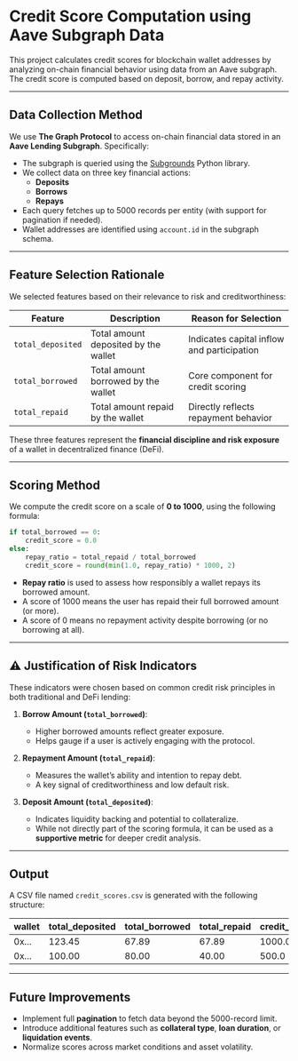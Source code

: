 #  Credit Score Computation using Aave Subgraph Data

This project calculates credit scores for blockchain wallet addresses by analyzing on-chain financial behavior using data from an Aave subgraph. The credit score is computed based on deposit, borrow, and repay activity.

---

##  Data Collection Method

We use **The Graph Protocol** to access on-chain financial data stored in an **Aave Lending Subgraph**. Specifically:

- The subgraph is queried using the [Subgrounds](https://docs.streamingfast.io/subgrounds/) Python library.
- We collect data on three key financial actions:
  - **Deposits**
  - **Borrows**
  - **Repays**
- Each query fetches up to 5000 records per entity (with support for pagination if needed).
- Wallet addresses are identified using `account.id` in the subgraph schema.

---

##  Feature Selection Rationale

We selected features based on their relevance to risk and creditworthiness:

| Feature           | Description                                               | Reason for Selection                                 |
|------------------|-----------------------------------------------------------|------------------------------------------------------|
| `total_deposited`| Total amount deposited by the wallet                      | Indicates capital inflow and participation           |
| `total_borrowed` | Total amount borrowed by the wallet                       | Core component for credit scoring                    |
| `total_repaid`   | Total amount repaid by the wallet                         | Directly reflects repayment behavior                 |

These three features represent the **financial discipline and risk exposure** of a wallet in decentralized finance (DeFi).

---

##  Scoring Method

We compute the credit score on a scale of **0 to 1000**, using the following formula:

```python
if total_borrowed == 0:
    credit_score = 0.0
else:
    repay_ratio = total_repaid / total_borrowed
    credit_score = round(min(1.0, repay_ratio) * 1000, 2)
```

- **Repay ratio** is used to assess how responsibly a wallet repays its borrowed amount.
- A score of 1000 means the user has repaid their full borrowed amount (or more).
- A score of 0 means no repayment activity despite borrowing (or no borrowing at all).

---

## ⚠ Justification of Risk Indicators

These indicators were chosen based on common credit risk principles in both traditional and DeFi lending:

1. **Borrow Amount (`total_borrowed`)**:
   - Higher borrowed amounts reflect greater exposure.
   - Helps gauge if a user is actively engaging with the protocol.

2. **Repayment Amount (`total_repaid`)**:
   - Measures the wallet’s ability and intention to repay debt.
   - A key signal of creditworthiness and low default risk.

3. **Deposit Amount (`total_deposited`)**:
   - Indicates liquidity backing and potential to collateralize.
   - While not directly part of the scoring formula, it can be used as a **supportive metric** for deeper credit analysis.

---

##  Output

A CSV file named `credit_scores.csv` is generated with the following structure:

| wallet | total_deposited | total_borrowed | total_repaid | credit_score |
|--------|------------------|----------------|--------------|---------------|
| 0x...  | 123.45           | 67.89          | 67.89        | 1000.0        |
| 0x...  | 100.00           | 80.00          | 40.00        | 500.0         |

---

##  Future Improvements

- Implement full **pagination** to fetch data beyond the 5000-record limit.
- Introduce additional features such as **collateral type**, **loan duration**, or **liquidation events**.
- Normalize scores across market conditions and asset volatility.
